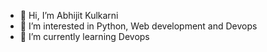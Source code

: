 - 👋 Hi, I’m Abhijit Kulkarni
- 👀 I’m interested in Python, Web development and Devops
- 🌱 I’m currently learning Devops


<!---
abhijit-skillsoft/abhijit-skillsoft is a ✨ special ✨ repository because its `README.md` (this file) appears on your GitHub profile.
You can click the Preview link to take a look at your changes.
--->
